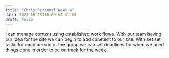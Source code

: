 ```yaml
---
title: "Chris Personal Week 4"
date: 2021-09-26T00:00:00-04:00
draft: false
---
```


I can manage content using established work flows. With our team having our idea for the site we can begin to add conetent to our site. With set set tasks for each person of the group we can set deadlines for when we need things done in order to be on track for the week.
